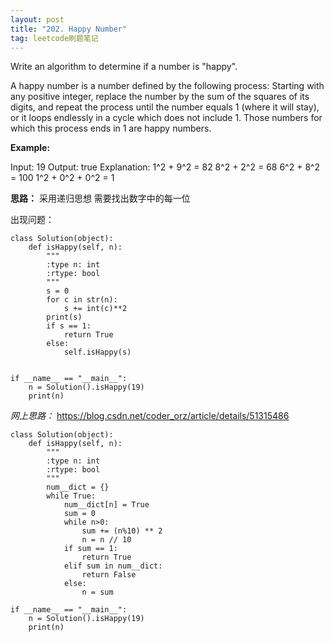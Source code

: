 ```yaml
---
layout: post
title: "202. Happy Number"
tag: leetcode刷题笔记
---
```


Write an algorithm to determine if a number is "happy".

A happy number is a number defined by the following process: Starting with any positive integer, replace the number by the sum of the squares of its digits, and repeat the process until the number equals 1 (where it will stay), or it loops endlessly in a cycle which does not include 1. Those numbers for which this process ends in 1 are happy numbers.

**Example:** 

Input: 19
Output: true
Explanation: 
1^2 + 9^2 = 82
8^2 + 2^2 = 68
6^2 + 8^2 = 100
1^2 + 0^2 + 0^2 = 1

**思路：**
采用递归思想
需要找出数字中的每一位

出现问题：
~~~
class Solution(object):
    def isHappy(self, n):
        """
        :type n: int
        :rtype: bool
        """
        s = 0
        for c in str(n):
            s += int(c)**2
        print(s)
        if s == 1:
            return True
        else:
            self.isHappy(s)


if __name__ == "__main__":
    n = Solution().isHappy(19)
    print(n)
~~~

*网上思路：*
<https://blog.csdn.net/coder_orz/article/details/51315486>
~~~
class Solution(object):
    def isHappy(self, n):
        """
        :type n: int
        :rtype: bool
        """
        num__dict = {}
        while True:
            num__dict[n] = True
            sum = 0
            while n>0:
                sum += (n%10) ** 2
                n = n // 10
            if sum == 1:
                return True
            elif sum in num__dict:
                return False
            else:
                n = sum

if __name__ == "__main__":
    n = Solution().isHappy(19)
    print(n)
~~~
